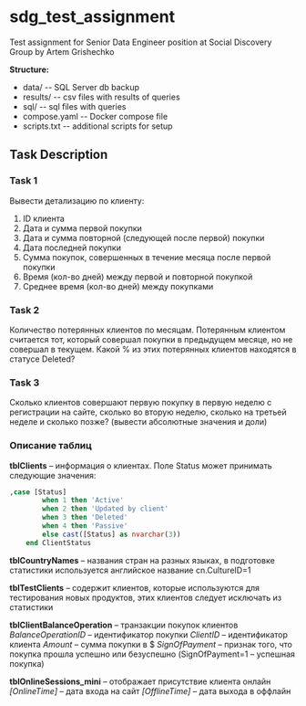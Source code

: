 # sdg_test_assignment
Test assignment for Senior Data Engineer position at Social Discovery Group by Artem Grishechko

**Structure:**
* data/ -- SQL Server db backup
* results/ -- csv files with results of queries
* sql/ -- sql files with queries
* compose.yaml -- Docker compose file
* scripts.txt -- additional scripts for setup

## Task Description
### Task 1
Вывести детализацию по клиенту:
1. ID клиента
2. Дата и сумма первой покупки
3. Дата и сумма повторной (следующей после первой) покупки
4. Дата последней покупки
5. Сумма покупок, совершенных в течение месяца после первой покупки
6. Время (кол-во дней) между первой и повторной покупкой
7. Среднее время (кол-во дней) между покупками

### Task 2
Количество потерянных клиентов по месяцам.
Потерянным клиентом считается тот, который совершал покупки в предыдущем месяце, но не совершал в текущем.  Какой % из этих потерянных клиентов находятся в статусе Deleted? 

### Task 3
Сколько клиентов совершают первую покупку в первую неделю с регистрации на сайте, сколько во вторую неделю, сколько на третьей неделе и сколько позже? (вывести абсолютные значения и доли)


### Описание таблиц 
**tblClients** – информация о клиентах.
Поле Status может принимать следующие значения:
```sql
,case [Status]
		when 1 then 'Active'
		when 2 then 'Updated by client'
		when 3 then 'Deleted'
		when 4 then 'Passive'
		else cast([Status] as nvarchar(3))
	end ClientStatus
```

**tblCountryNames** – названия стран на разных языках, в подготовке статистики используется английское название cn.CultureID=1

**tblTestClients** – содержит клиентов, которые используются для тестирования новых продуктов, этих клиентов следует исключать из статистики

**tblClientBalanceOperation** – транзакции покупок клиентов
_BalanceOperationID_ – идентификатор покупки
_ClientID_ – идентификатор клиента
_Amount_ – сумма покупки в $
_SignOfPayment_ – признак того, что покупка прошла успешно или безуспешно (SignOfPayment=1 – успешная покупка)

**tblOnlineSessions_mini** – отображает присутствие клиента онлайн
_[OnlineTime]_ – дата входа на сайт
_[OfflineTime]_ – дата выхода в оффлайн
